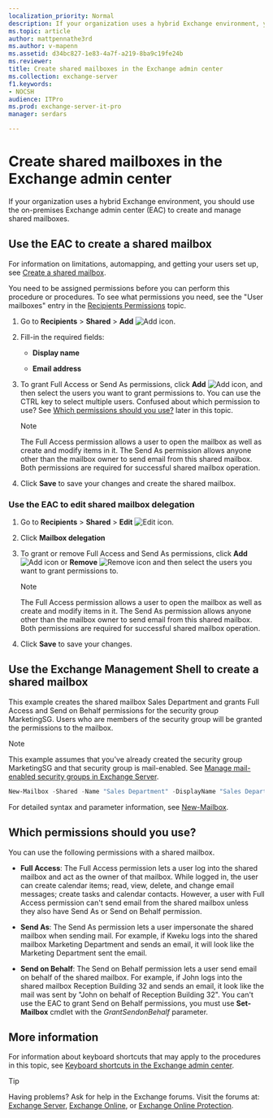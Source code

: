 ```yaml
---
localization_priority: Normal
description: If your organization uses a hybrid Exchange environment, you should use the on-premises Exchange admin center (EAC) to create and manage shared mailboxes.
ms.topic: article
author: mattpennathe3rd
ms.author: v-mapenn
ms.assetid: d34bc827-1e83-4a7f-a219-8ba9c19fe24b
ms.reviewer:
title: Create shared mailboxes in the Exchange admin center
ms.collection: exchange-server
f1.keywords:
- NOCSH
audience: ITPro
ms.prod: exchange-server-it-pro
manager: serdars

---
```


# Create shared mailboxes in the Exchange admin center

If your organization uses a hybrid Exchange environment, you should use the on-premises Exchange admin center (EAC) to create and manage shared mailboxes.

## Use the EAC to create a shared mailbox

For information on limitations, automapping, and getting your users set up, see [Create a shared mailbox](https://docs.microsoft.com/microsoft-365/admin/email/create-a-shared-mailbox).

You need to be assigned permissions before you can perform this procedure or procedures. To see what permissions you need, see the "User mailboxes" entry in the [Recipients Permissions](../../permissions/feature-permissions/recipient-permissions.md) topic.

1. Go to **Recipients** \> **Shared** \> **Add** ![Add icon](../../media/ITPro_EAC_AddIcon.png).

2. Fill-in the required fields:

   - **Display name**

   - **Email address**

3. To grant Full Access or Send As permissions, click **Add** ![Add icon](../../media/ITPro_EAC_AddIcon.png), and then select the users you want to grant permissions to. You can use the CTRL key to select multiple users. Confused about which permission to use? See [Which permissions should you use?](#which-permissions-should-you-use) later in this topic.

   > [!NOTE]
   > The Full Access permission allows a user to open the mailbox as well as create and modify items in it. The Send As permission allows anyone other than the mailbox owner to send email from this shared mailbox. Both permissions are required for successful shared mailbox operation.

4. Click **Save** to save your changes and create the shared mailbox.

### Use the EAC to edit shared mailbox delegation

1. Go to **Recipients** \> **Shared** \> **Edit** ![Edit icon](../../media/ITPro_EAC_EditIcon.png).

2. Click **Mailbox delegation**

3. To grant or remove Full Access and Send As permissions, click **Add** ![Add icon](../../media/ITPro_EAC_AddIcon.png) or **Remove** ![Remove icon](../../media/ITPro_EAC_RemoveIcon.png) and then select the users you want to grant permissions to.

   > [!NOTE]
   > The Full Access permission allows a user to open the mailbox as well as create and modify items in it. The Send As permission allows anyone other than the mailbox owner to send email from this shared mailbox. Both permissions are required for successful shared mailbox operation.

4. Click **Save** to save your changes.

## Use the Exchange Management Shell to create a shared mailbox

This example creates the shared mailbox Sales Department and grants Full Access and Send on Behalf permissions for the security group MarketingSG. Users who are members of the security group will be granted the permissions to the mailbox.

> [!NOTE]
> This example assumes that you've already created the security group MarketingSG and that security group is mail-enabled. See [Manage mail-enabled security groups in Exchange Server](../../recipients/mail-enabled-security-groups.md).

```PowerShell
New-Mailbox -Shared -Name "Sales Department" -DisplayName "Sales Department" -Alias Sales | Set-Mailbox -GrantSendOnBehalfTo MarketingSG | Add-MailboxPermission -User MarketingSG -AccessRights FullAccess -InheritanceType All
```

For detailed syntax and parameter information, see [New-Mailbox](https://docs.microsoft.com/powershell/module/exchange/new-mailbox).

## Which permissions should you use?

You can use the following permissions with a shared mailbox.

- **Full Access**: The Full Access permission lets a user log into the shared mailbox and act as the owner of that mailbox. While logged in, the user can create calendar items; read, view, delete, and change email messages; create tasks and calendar contacts. However, a user with Full Access permission can't send email from the shared mailbox unless they also have Send As or Send on Behalf permission.

- **Send As**: The Send As permission lets a user impersonate the shared mailbox when sending mail. For example, if Kweku logs into the shared mailbox Marketing Department and sends an email, it will look like the Marketing Department sent the email.

- **Send on Behalf**: The Send on Behalf permission lets a user send email on behalf of the shared mailbox. For example, if John logs into the shared mailbox Reception Building 32 and sends an email, it look like the mail was sent by "John on behalf of Reception Building 32". You can't use the EAC to grant Send on Behalf permissions, you must use **Set-Mailbox** cmdlet with the _GrantSendonBehalf_ parameter.

## More information

For information about keyboard shortcuts that may apply to the procedures in this topic, see [Keyboard shortcuts in the Exchange admin center](../../about-documentation/exchange-admin-center-keyboard-shortcuts.md).

> [!TIP]
> Having problems? Ask for help in the Exchange forums. Visit the forums at: [Exchange Server](https://go.microsoft.com/fwlink/p/?linkId=60612), [Exchange Online](https://go.microsoft.com/fwlink/p/?linkId=267542), or [Exchange Online Protection](https://go.microsoft.com/fwlink/p/?linkId=285351).

